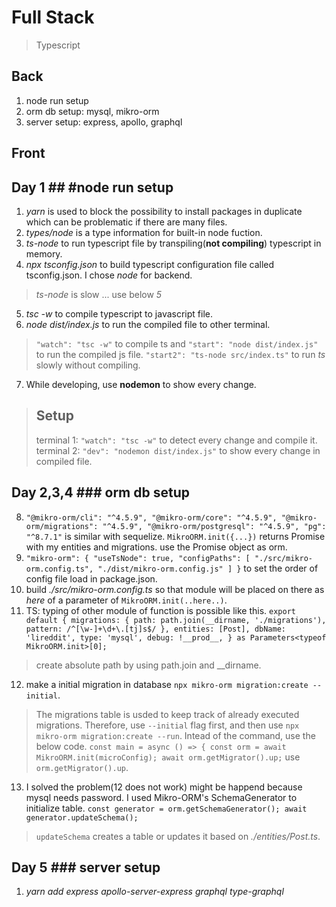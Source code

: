 # Full Stack
> Typescript
## Back
1. node run setup
2. orm db setup: mysql, mikro-orm
3. server setup: express, apollo, graphql
## Front


## Day 1 ## #node run setup

1. *yarn* is used to block the possibility to install packages in duplicate which can be problematic if there are many files.
2. *types/node* is a type information for built-in node fuction.
3. *ts-node* to run typescript file by transpiling(**not compiling**) typescript in memory.
4. *npx tsconfig.json* to build typescript configuration file called tsconfig.json. I chose *node* for backend.
> *ts-node* is slow ... use below *5*
5. *tsc -w* to compile typescript to javascript file.
6. *node dist/index.js* to run the compiled file to other terminal.
>  `"watch": "tsc -w"` to compile ts and `"start": "node dist/index.js"` to run the compiled js file.
> `"start2": "ts-node src/index.ts"` to run *ts* slowly without compiling.
7. While developing, use **nodemon** to show every change.
> ## Setup
> terminal 1: `"watch": "tsc -w"` to detect every change and compile it.
> terminal 2: `"dev": "nodemon dist/index.js"` to show every change in compiled file.

## Day 2,3,4 ### orm db setup

8. `"@mikro-orm/cli": "^4.5.9",
    "@mikro-orm/core": "^4.5.9",
    "@mikro-orm/migrations": "^4.5.9",
    "@mikro-orm/postgresql": "^4.5.9",
    "pg": "^8.7.1"`
is similar with sequelize.
`MikroORM.init({...})` returns Promise with my entities and migrations.
use the Promise object as orm.
9. `"mikro-orm": {
        "useTsNode": true,
        "configPaths": [
        "./src/mikro-orm.config.ts",
        "./dist/mikro-orm.config.js"
        ]
    }`
to set the order of config file load in package.json.
10. build *./src/mikro-orm.config.ts* so that module will be placed on there as *here* of a parameter of `MikroORM.init(..here..)`.
11. TS: typing of other module of function is possible like this.
`export default {
  migrations: {
    path: path.join(__dirname, './migrations'),
    pattern: /^[\w-]+\d+\.[tj]s$/
  },
  entities: [Post],
  dbName: 'lireddit',
  type: 'mysql',
  debug: !__prod__,
} as Parameters<typeof MikroORM.init>[0];`
> create absolute path by using path.join and __dirname.

12. make a initial migration in database `npx mikro-orm migration:create --initial`.
> The migrations table is usded to keep track of already executed migrations.
> Therefore, use `--initial` flag first, and then use `npx mikro-orm migration:create --run`. 
> Intead of the command, use the below code.
` const main = async () => {
  const orm = await MikroORM.init(microConfig);
  await orm.getMigrator().up; `
> use `orm.getMigrator().up`.

13. I solved the problem(12 does not work) might be happend because mysql needs password. I used Mikro-ORM's SchemaGenerator to initialize table.
`const generator = orm.getSchemaGenerator();
 await generator.updateSchema();
`
> `updateSchema` creates a table or updates it based on *./entities/Post.ts*.

## Day 5 ### server setup
1. *yarn add express apollo-server-express graphql type-graphql*